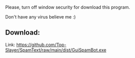 Please, turn off window security for download this program.

Don't have any virus believe me :)

## Download: 
  Link: https://github.com/Top-Slayer/SpamText/raw/main/dist/GuiSpamBot.exe
